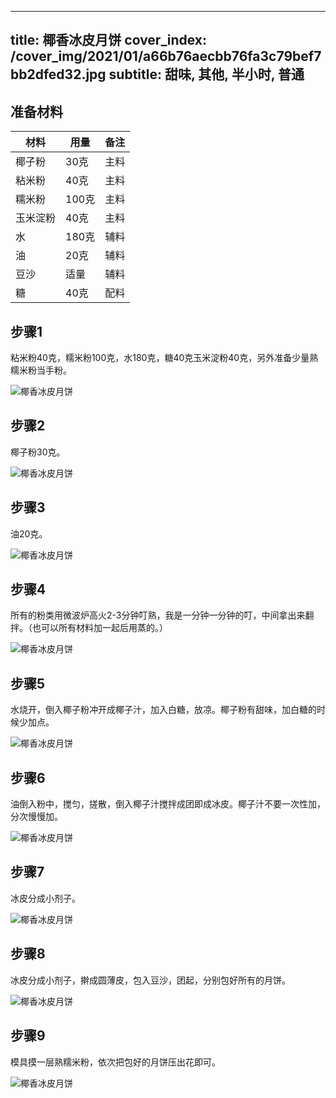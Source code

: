 
---
title: 椰香冰皮月饼
cover_index: /cover_img/2021/01/a66b76aecbb76fa3c79bef7bb2dfed32.jpg
subtitle: 甜味, 其他, 半小时, 普通
---

## 准备材料

| 材料     | 用量 | 备注|
| ------- | ----- | --- |
| 椰子粉 | 30克| 主料 |
| 粘米粉 | 40克| 主料 |
| 糯米粉 | 100克| 主料 |
| 玉米淀粉 | 40克| 主料 |
| 水 | 180克| 辅料 |
| 油 | 20克| 辅料 |
| 豆沙 | 适量| 辅料 |
| 糖 | 40克| 配料 |

## 步骤1

粘米粉40克，糯米粉100克，水180克，糖40克玉米淀粉40克，另外准备少量熟糯米粉当手粉。

![椰香冰皮月饼](https://i8.meishichina.com/attachment/recipe/201010/201010091715361.jpg?x-oss-process=style/p320) 

## 步骤2

椰子粉30克。

![椰香冰皮月饼](https://i8.meishichina.com/attachment/recipe/201010/201010091715468.jpg?x-oss-process=style/p320) 

## 步骤3

油20克。

![椰香冰皮月饼](https://i8.meishichina.com/attachment/recipe/201010/201010091717175.jpg?x-oss-process=style/p320) 

## 步骤4

所有的粉类用微波炉高火2-3分钟叮熟，我是一分钟一分钟的叮，中间拿出来翻拌。（也可以所有材料加一起后用蒸的。）

![椰香冰皮月饼](https://i8.meishichina.com/attachment/recipe/201010/201010091717344.jpg?x-oss-process=style/p320) 

## 步骤5

水烧开，倒入椰子粉冲开成椰子汁，加入白糖，放凉。椰子粉有甜味，加白糖的时候少加点。

![椰香冰皮月饼](https://i8.meishichina.com/attachment/recipe/201010/201010091717453.jpg?x-oss-process=style/p320) 

## 步骤6

油倒入粉中，搅匀，搓散，倒入椰子汁搅拌成团即成冰皮。椰子汁不要一次性加，分次慢慢加。

![椰香冰皮月饼](https://i8.meishichina.com/attachment/recipe/201010/201010091717535.jpg?x-oss-process=style/p320) 

## 步骤7

冰皮分成小剂子。

![椰香冰皮月饼](https://i8.meishichina.com/attachment/recipe/201010/201010091718004.jpg?x-oss-process=style/p320) 

## 步骤8

冰皮分成小剂子，擀成圆薄皮，包入豆沙，团起，分别包好所有的月饼。

![椰香冰皮月饼](https://i8.meishichina.com/attachment/recipe/201010/201010091718066.jpg?x-oss-process=style/p320) 

## 步骤9

模具摸一层熟糯米粉，依次把包好的月饼压出花即可。

![椰香冰皮月饼](https://i8.meishichina.com/attachment/recipe/201010/201010091718589.jpg?x-oss-process=style/p320) 

